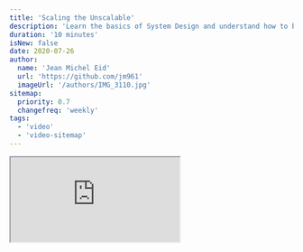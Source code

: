 ```yaml
---
title: 'Scaling the Unscalable'
description: 'Learn the basics of System Design and understand how to build a scalable application.'
duration: '10 minutes'
isNew: false
date: 2020-07-26
author:
  name: 'Jean Michel Eid'
  url: 'https://github.com/jm961'
  imageUrl: '/authors/IMG_3110.jpg'
sitemap:
  priority: 0.7
  changefreq: 'weekly'
tags:
  - 'video'
  - 'video-sitemap'
---
```


<iframe class="w-full aspect-video mb-5" src="https://www.youtube.com/embed/a2rcgzludDU" title="Scaling the Unscalable"></iframe>
